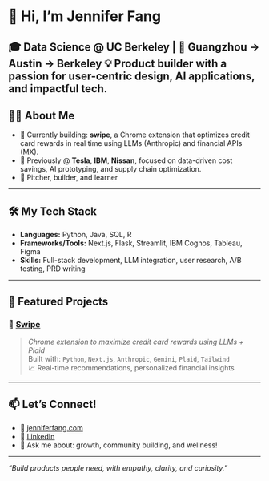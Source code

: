 # 👋 Hi, I’m Jennifer Fang 

🎓 Data Science @ UC Berkeley | 📍 Guangzhou → Austin → Berkeley 
💡 Product builder with a passion for user-centric design, AI applications, and impactful tech.
---
## 👩‍💻 About Me
- 🔧 Currently building: **swipe**, a Chrome extension that optimizes credit card rewards in real time using LLMs (Anthropic) and financial APIs (MX).
- 🧠 Previously @ **Tesla**, **IBM**, **Nissan**, focused on data-driven cost savings, AI prototyping, and supply chain optimization.
- 🎤 Pitcher, builder, and learner
---
## 🛠️ My Tech Stack
- **Languages:** Python, Java, SQL, R  
- **Frameworks/Tools:** Next.js, Flask, Streamlit, IBM Cognos, Tableau, Figma  
- **Skills:** Full-stack development, LLM integration, user research, A/B testing, PRD writing
---
## 🧩 Featured Projects
### 🔹 [Swipe](https://github.com/thejenniferfang/swipe)  
> *Chrome extension to maximize credit card rewards using LLMs + Plaid*  
Built with: `Python`, `Next.js`, `Anthropic`, `Gemini`, `Plaid`, `Tailwind`  
📈 Real-time recommendations, personalized financial insights  
---
## 📫 Let’s Connect!
- 💼 [jenniferfang.com](https://jenniferfang.com)  
- 🔗 [LinkedIn](https://linkedin.com/in/jenniferffang)  
- 🧠 Ask me about: growth, community building, and wellness!
---
*“Build products people need, with empathy, clarity, and curiosity.”*
